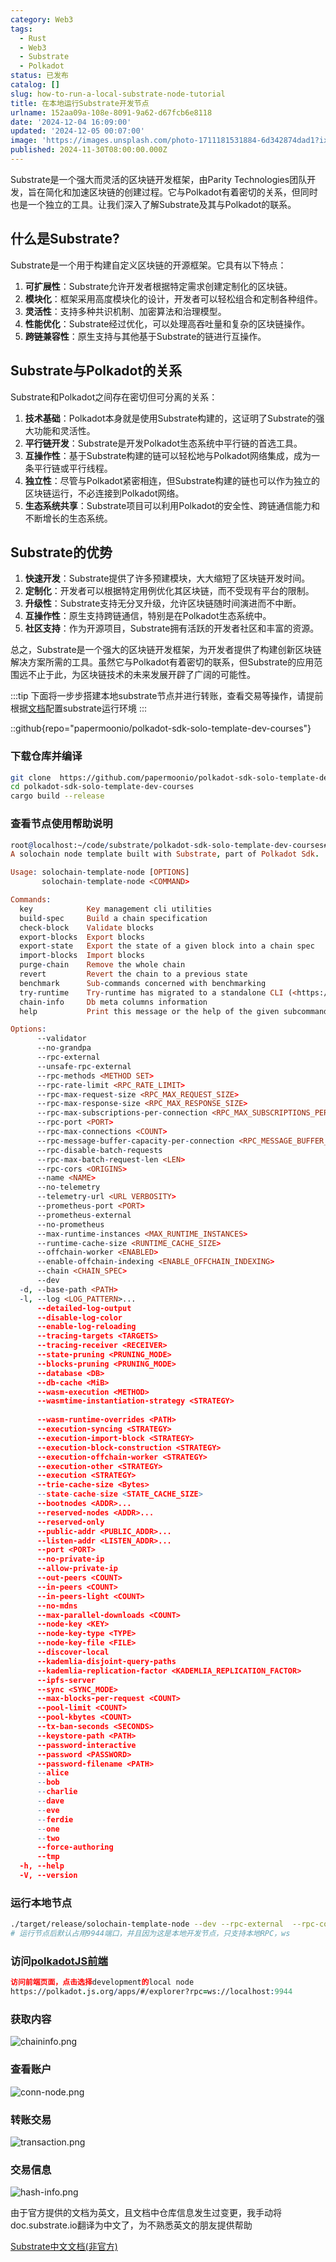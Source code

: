 ```yaml
---
category: Web3
tags:
  - Rust
  - Web3
  - Substrate
  - Polkadot
status: 已发布
catalog: []
slug: how-to-run-a-local-substrate-node-tutorial
title: 在本地运行Substrate开发节点
urlname: 152aa09a-108e-8091-9a62-d67fcb6e8118
date: '2024-12-04 16:09:00'
updated: '2024-12-05 00:07:00'
image: 'https://images.unsplash.com/photo-1711181531884-6d342874dad1?ixlib=rb-4.0.3&q=85&fm=jpg&crop=entropy&cs=srgb'
published: 2024-11-30T08:00:00.000Z
---
```


Substrate是一个强大而灵活的区块链开发框架，由Parity Technologies团队开发，旨在简化和加速区块链的创建过程。它与Polkadot有着密切的关系，但同时也是一个独立的工具。让我们深入了解Substrate及其与Polkadot的联系。


## 什么是Substrate?


Substrate是一个用于构建自定义区块链的开源框架。它具有以下特点：

1. **可扩展性**：Substrate允许开发者根据特定需求创建定制化的区块链。
2. **模块化**：框架采用高度模块化的设计，开发者可以轻松组合和定制各种组件。
3. **灵活性**：支持多种共识机制、加密算法和治理模型。
4. **性能优化**：Substrate经过优化，可以处理高吞吐量和复杂的区块链操作。
5. **跨链兼容性**：原生支持与其他基于Substrate的链进行互操作。

## Substrate与Polkadot的关系


Substrate和Polkadot之间存在密切但可分离的关系：

1. **技术基础**：Polkadot本身就是使用Substrate构建的，这证明了Substrate的强大功能和灵活性。
2. **平行链开发**：Substrate是开发Polkadot生态系统中平行链的首选工具。
3. **互操作性**：基于Substrate构建的链可以轻松地与Polkadot网络集成，成为一条平行链或平行线程。
4. **独立性**：尽管与Polkadot紧密相连，但Substrate构建的链也可以作为独立的区块链运行，不必连接到Polkadot网络。
5. **生态系统共享**：Substrate项目可以利用Polkadot的安全性、跨链通信能力和不断增长的生态系统。

## Substrate的优势

1. **快速开发**：Substrate提供了许多预建模块，大大缩短了区块链开发时间。
2. **定制化**：开发者可以根据特定用例优化其区块链，而不受现有平台的限制。
3. **升级性**：Substrate支持无分叉升级，允许区块链随时间演进而不中断。
4. **互操作性**：原生支持跨链通信，特别是在Polkadot生态系统中。
5. **社区支持**：作为开源项目，Substrate拥有活跃的开发者社区和丰富的资源。

总之，Substrate是一个强大的区块链开发框架，为开发者提供了构建创新区块链解决方案所需的工具。虽然它与Polkadot有着密切的联系，但Substrate的应用范围远不止于此，为区块链技术的未来发展开辟了广阔的可能性。


:::tip
下面将一步步搭建本地substrate节点并进行转账，查看交易等操作，请提前根据[文档](https://substrate-docs.pages.dev/en/install/macos/?mode=light)配置substrate运行环境
:::


::github{repo="papermoonio/polkadot-sdk-solo-template-dev-courses"}


### 下载仓库并编译


```bash
git clone  https://github.com/papermoonio/polkadot-sdk-solo-template-dev-courses 
cd polkadot-sdk-solo-template-dev-courses
cargo build --release
```


### 查看节点使用帮助说明


```prolog
root@localhost:~/code/substrate/polkadot-sdk-solo-template-dev-courses# ./target/release/solochain-template-node -h
A solochain node template built with Substrate, part of Polkadot Sdk.

Usage: solochain-template-node [OPTIONS]
       solochain-template-node <COMMAND>

Commands:
  key            Key management cli utilities
  build-spec     Build a chain specification
  check-block    Validate blocks
  export-blocks  Export blocks
  export-state   Export the state of a given block into a chain spec
  import-blocks  Import blocks
  purge-chain    Remove the whole chain
  revert         Revert the chain to a previous state
  benchmark      Sub-commands concerned with benchmarking
  try-runtime    Try-runtime has migrated to a standalone CLI (<https://github.com/paritytech/try-runtime-cli>). The subcommand exists as a stub and deprecation notice. It will be removed entirely some time after January 2024
  chain-info     Db meta columns information
  help           Print this message or the help of the given subcommand(s)

Options:
      --validator                                                                                Enable validator mode
      --no-grandpa                                                                               Disable GRANDPA
      --rpc-external                                                                             Listen to all RPC interfaces (default: local)
      --unsafe-rpc-external                                                                      Listen to all RPC interfaces
      --rpc-methods <METHOD SET>                                                                 RPC methods to expose. [default: auto] [possible values: auto, safe, unsafe]
      --rpc-rate-limit <RPC_RATE_LIMIT>                                                          RPC rate limiting (calls/minute) for each connection
      --rpc-max-request-size <RPC_MAX_REQUEST_SIZE>                                              Set the maximum RPC request payload size for both HTTP and WS in megabytes [default: 15]
      --rpc-max-response-size <RPC_MAX_RESPONSE_SIZE>                                            Set the maximum RPC response payload size for both HTTP and WS in megabytes [default: 15]
      --rpc-max-subscriptions-per-connection <RPC_MAX_SUBSCRIPTIONS_PER_CONNECTION>              Set the maximum concurrent subscriptions per connection [default: 1024]
      --rpc-port <PORT>                                                                          Specify JSON-RPC server TCP port
      --rpc-max-connections <COUNT>                                                              Maximum number of RPC server connections [default: 100]
      --rpc-message-buffer-capacity-per-connection <RPC_MESSAGE_BUFFER_CAPACITY_PER_CONNECTION>  The number of messages the RPC server is allowed to keep in memory [default: 64]
      --rpc-disable-batch-requests                                                               Disable RPC batch requests
      --rpc-max-batch-request-len <LEN>                                                          Limit the max length per RPC batch request
      --rpc-cors <ORIGINS>                                                                       Specify browser *origins* allowed to access the HTTP & WS RPC servers
      --name <NAME>                                                                              The human-readable name for this node
      --no-telemetry                                                                             Disable connecting to the Substrate telemetry server
      --telemetry-url <URL VERBOSITY>                                                            The URL of the telemetry server to connect to
      --prometheus-port <PORT>                                                                   Specify Prometheus exporter TCP Port
      --prometheus-external                                                                      Expose Prometheus exporter on all interfaces
      --no-prometheus                                                                            Do not expose a Prometheus exporter endpoint
      --max-runtime-instances <MAX_RUNTIME_INSTANCES>                                            The size of the instances cache for each runtime [max: 32] [default: 8]
      --runtime-cache-size <RUNTIME_CACHE_SIZE>                                                  Maximum number of different runtimes that can be cached [default: 2]
      --offchain-worker <ENABLED>                                                                Execute offchain workers on every block [default: when-authority] [possible values: always, never, when-authority]
      --enable-offchain-indexing <ENABLE_OFFCHAIN_INDEXING>                                      Enable offchain indexing API [default: false] [possible values: true, false]
      --chain <CHAIN_SPEC>                                                                       Specify the chain specification
      --dev                                                                                      Specify the development chain
  -d, --base-path <PATH>                                                                         Specify custom base path
  -l, --log <LOG_PATTERN>...                                                                     Sets a custom logging filter (syntax: `<target>=<level>`)
      --detailed-log-output                                                                      Enable detailed log output
      --disable-log-color                                                                        Disable log color output
      --enable-log-reloading                                                                     Enable feature to dynamically update and reload the log filter
      --tracing-targets <TARGETS>                                                                Sets a custom profiling filter
      --tracing-receiver <RECEIVER>                                                              Receiver to process tracing messages [default: log] [possible values: log]
      --state-pruning <PRUNING_MODE>                                                             Specify the state pruning mode
      --blocks-pruning <PRUNING_MODE>                                                            Specify the blocks pruning mode [default: archive-canonical]
      --database <DB>                                                                            Select database backend to use [possible values: rocksdb, paritydb, auto, paritydb-experimental]
      --db-cache <MiB>                                                                           Limit the memory the database cache can use
      --wasm-execution <METHOD>                                                                  Method for executing Wasm runtime code [default: compiled] [possible values: interpreted-i-know-what-i-do, compiled]
      --wasmtime-instantiation-strategy <STRATEGY>                                               The WASM instantiation method to use [default: pooling-copy-on-write] [possible values: pooling-copy-on-write, recreate-instance-copy-on-write, pooling,
                                                                                                 recreate-instance]
      --wasm-runtime-overrides <PATH>                                                            Specify the path where local WASM runtimes are stored
      --execution-syncing <STRATEGY>                                                             Runtime execution strategy for importing blocks during initial sync [possible values: native, wasm, both, native-else-wasm]
      --execution-import-block <STRATEGY>                                                        Runtime execution strategy for general block import (including locally authored blocks) [possible values: native, wasm, both, native-else-wasm]
      --execution-block-construction <STRATEGY>                                                  Runtime execution strategy for constructing blocks [possible values: native, wasm, both, native-else-wasm]
      --execution-offchain-worker <STRATEGY>                                                     Runtime execution strategy for offchain workers [possible values: native, wasm, both, native-else-wasm]
      --execution-other <STRATEGY>                                                               Runtime execution strategy when not syncing, importing or constructing blocks [possible values: native, wasm, both, native-else-wasm]
      --execution <STRATEGY>                                                                     The execution strategy that should be used by all execution contexts [possible values: native, wasm, both, native-else-wasm]
      --trie-cache-size <Bytes>                                                                  Specify the state cache size [default: 67108864]
      --state-cache-size <STATE_CACHE_SIZE>                                                      DEPRECATED: switch to `--trie-cache-size`
      --bootnodes <ADDR>...                                                                      Specify a list of bootnodes
      --reserved-nodes <ADDR>...                                                                 Specify a list of reserved node addresses
      --reserved-only                                                                            Whether to only synchronize the chain with reserved nodes
      --public-addr <PUBLIC_ADDR>...                                                             Public address that other nodes will use to connect to this node
      --listen-addr <LISTEN_ADDR>...                                                             Listen on this multiaddress
      --port <PORT>                                                                              Specify p2p protocol TCP port
      --no-private-ip                                                                            Always forbid connecting to private IPv4/IPv6 addresses
      --allow-private-ip                                                                         Always accept connecting to private IPv4/IPv6 addresses
      --out-peers <COUNT>                                                                        Number of outgoing connections we're trying to maintain [default: 8]
      --in-peers <COUNT>                                                                         Maximum number of inbound full nodes peers [default: 32]
      --in-peers-light <COUNT>                                                                   Maximum number of inbound light nodes peers [default: 100]
      --no-mdns                                                                                  Disable mDNS discovery (default: true)
      --max-parallel-downloads <COUNT>                                                           Maximum number of peers from which to ask for the same blocks in parallel [default: 5]
      --node-key <KEY>                                                                           Secret key to use for p2p networking
      --node-key-type <TYPE>                                                                     Crypto primitive to use for p2p networking [default: ed25519] [possible values: ed25519]
      --node-key-file <FILE>                                                                     File from which to read the node's secret key to use for p2p networking
      --discover-local                                                                           Enable peer discovery on local networks
      --kademlia-disjoint-query-paths                                                            Require iterative Kademlia DHT queries to use disjoint paths
      --kademlia-replication-factor <KADEMLIA_REPLICATION_FACTOR>                                Kademlia replication factor [default: 20]
      --ipfs-server                                                                              Join the IPFS network and serve transactions over bitswap protocol
      --sync <SYNC_MODE>                                                                         Blockchain syncing mode. [default: full] [possible values: full, fast, fast-unsafe, warp]
      --max-blocks-per-request <COUNT>                                                           Maximum number of blocks per request [default: 64]
      --pool-limit <COUNT>                                                                       Maximum number of transactions in the transaction pool [default: 8192]
      --pool-kbytes <COUNT>                                                                      Maximum number of kilobytes of all transactions stored in the pool [default: 20480]
      --tx-ban-seconds <SECONDS>                                                                 How long a transaction is banned for
      --keystore-path <PATH>                                                                     Specify custom keystore path
      --password-interactive                                                                     Use interactive shell for entering the password used by the keystore
      --password <PASSWORD>                                                                      Password used by the keystore
      --password-filename <PATH>                                                                 File that contains the password used by the keystore
      --alice                                                                                    Shortcut for `--name Alice --validator`
      --bob                                                                                      Shortcut for `--name Bob --validator`
      --charlie                                                                                  Shortcut for `--name Charlie --validator`
      --dave                                                                                     Shortcut for `--name Dave --validator`
      --eve                                                                                      Shortcut for `--name Eve --validator`
      --ferdie                                                                                   Shortcut for `--name Ferdie --validator`
      --one                                                                                      Shortcut for `--name One --validator`
      --two                                                                                      Shortcut for `--name Two --validator`
      --force-authoring                                                                          Enable authoring even when offline
      --tmp                                                                                      Run a temporary node
  -h, --help                                                                                     Print help (see more with '--help')
  -V, --version                                                                                  Print version
```


### 运行本地节点


```bash
./target/release/solochain-template-node --dev --rpc-external  --rpc-cors all
# 运行节点后默认占用9944端口，并且因为这是本地开发节点，只支持本地RPC，ws
```


### 访问[polkadotJS前端](https://polkadot.js.org/apps/#/explorer?rpc=ws://localhost:9944)


```prolog
访问前端页面，点击选择development的local node
https://polkadot.js.org/apps/#/explorer?rpc=ws://localhost:9944
```


### 获取内容


![chaininfo.png](https://prod-files-secure.s3.us-west-2.amazonaws.com/5d24fe63-e567-4804-86f9-9fdc62e13082/89be5adf-5619-4306-be75-45b425e3c446/chaininfo.png?X-Amz-Algorithm=AWS4-HMAC-SHA256&X-Amz-Content-Sha256=UNSIGNED-PAYLOAD&X-Amz-Credential=ASIAZI2LB46625V5NFUA%2F20250326%2Fus-west-2%2Fs3%2Faws4_request&X-Amz-Date=20250326T213303Z&X-Amz-Expires=3600&X-Amz-Security-Token=IQoJb3JpZ2luX2VjEM3%2F%2F%2F%2F%2F%2F%2F%2F%2F%2FwEaCXVzLXdlc3QtMiJIMEYCIQD8DyCkS85C1EEoXzmIMbVjTSdBO68LkcK%2BPQxSKZhMnwIhALR%2FVOKIWD5sPkKIF9CsO92xvs2PA%2FMKQz8nZCXU%2BhoRKv8DCDYQABoMNjM3NDIzMTgzODA1IgzCfQLLyWlFkOtqPgIq3AMuZjxV1L24QtnvJ5W%2FO0IFEGt7UV%2B3cGuKiNyqnhE7m8IQjtj6Yfe%2BkoVM4USrLjB6yY8sXztbA2JEaSOFc%2BFoI%2BOkZPXWEhYdEGKJikawHYcsXbfbizcrejx1DCGbuyMuU89x6kQgZap9NoTdnLo3HvcUmxqlZTDfgyhckKt8P9nIZBUZUlitv1XImUWXDzCVSuimOci2AsXmlBDoWPdIUGumdZeZfV77g7fZY8m6XJGKqM5rz1Hy%2B%2FVqctB1A3f54mB6KxVvEN22vTvmp5PN3j5oEU7qJjFcPYDxtehNN8C%2FJQlQUDfXwZrxdSaqRb3TRmIhsPb9m%2BysuICuDLawdws8VKacm%2BhSEkOx%2B%2FeV4LvDPAlIoSBxLSt%2F8zcXGjRDwIP3ryNej3Yhod4cUXw3NWNkBJc8wwGH7MAe%2BF7AYRhhgIddmPQiR3VOijcvWEw0%2FMGTvenHngaPNUrrFtVY4QVexxUXhNLhvPAHpl0RDEsZwPyfHOC0O3Z%2FwbFELqeBMmZlRpJJO5UcKGeCbeKw3fR%2FbefMWN08NCslwSPgtGKuKp72SbeAmUrOKkemMZr4V57H5OLOK06X1pgTv6LBhRkA%2F1wV0N2CA2LZp84GT8e%2BaXvglrkjDMPHLjCu0ZG%2FBjqkAd3HxzpVRXgVX%2FAKd80X1NwqsaqfNh5aVoy3wEUk38dEikbanhJxLTUSw2zY9IivV767oJRpz8t1boN8%2B3lhxZOdlTeudBLjTYS50tozksVYuvTwFjeg%2BaOhNguRcDJ8SgxaGIZuHwyvJxMr5IXn0vc2I96hOfqDbs4DLXf6vK9kToZMuDb%2FNruSbMOnHeXZMe%2FvS52xCO1%2FwlJm%2FpYVDsdQ4It2&X-Amz-Signature=21fd71aae3cd593ede8d2b4d05c99c29cbfb5e42c9728c3385ec4277ab9b3099&X-Amz-SignedHeaders=host&x-id=GetObject)


### 查看账户


![conn-node.png](https://prod-files-secure.s3.us-west-2.amazonaws.com/5d24fe63-e567-4804-86f9-9fdc62e13082/05964f92-c6d8-42d1-b4a1-b3a852295683/conn-node.png?X-Amz-Algorithm=AWS4-HMAC-SHA256&X-Amz-Content-Sha256=UNSIGNED-PAYLOAD&X-Amz-Credential=ASIAZI2LB46625V5NFUA%2F20250326%2Fus-west-2%2Fs3%2Faws4_request&X-Amz-Date=20250326T213303Z&X-Amz-Expires=3600&X-Amz-Security-Token=IQoJb3JpZ2luX2VjEM3%2F%2F%2F%2F%2F%2F%2F%2F%2F%2FwEaCXVzLXdlc3QtMiJIMEYCIQD8DyCkS85C1EEoXzmIMbVjTSdBO68LkcK%2BPQxSKZhMnwIhALR%2FVOKIWD5sPkKIF9CsO92xvs2PA%2FMKQz8nZCXU%2BhoRKv8DCDYQABoMNjM3NDIzMTgzODA1IgzCfQLLyWlFkOtqPgIq3AMuZjxV1L24QtnvJ5W%2FO0IFEGt7UV%2B3cGuKiNyqnhE7m8IQjtj6Yfe%2BkoVM4USrLjB6yY8sXztbA2JEaSOFc%2BFoI%2BOkZPXWEhYdEGKJikawHYcsXbfbizcrejx1DCGbuyMuU89x6kQgZap9NoTdnLo3HvcUmxqlZTDfgyhckKt8P9nIZBUZUlitv1XImUWXDzCVSuimOci2AsXmlBDoWPdIUGumdZeZfV77g7fZY8m6XJGKqM5rz1Hy%2B%2FVqctB1A3f54mB6KxVvEN22vTvmp5PN3j5oEU7qJjFcPYDxtehNN8C%2FJQlQUDfXwZrxdSaqRb3TRmIhsPb9m%2BysuICuDLawdws8VKacm%2BhSEkOx%2B%2FeV4LvDPAlIoSBxLSt%2F8zcXGjRDwIP3ryNej3Yhod4cUXw3NWNkBJc8wwGH7MAe%2BF7AYRhhgIddmPQiR3VOijcvWEw0%2FMGTvenHngaPNUrrFtVY4QVexxUXhNLhvPAHpl0RDEsZwPyfHOC0O3Z%2FwbFELqeBMmZlRpJJO5UcKGeCbeKw3fR%2FbefMWN08NCslwSPgtGKuKp72SbeAmUrOKkemMZr4V57H5OLOK06X1pgTv6LBhRkA%2F1wV0N2CA2LZp84GT8e%2BaXvglrkjDMPHLjCu0ZG%2FBjqkAd3HxzpVRXgVX%2FAKd80X1NwqsaqfNh5aVoy3wEUk38dEikbanhJxLTUSw2zY9IivV767oJRpz8t1boN8%2B3lhxZOdlTeudBLjTYS50tozksVYuvTwFjeg%2BaOhNguRcDJ8SgxaGIZuHwyvJxMr5IXn0vc2I96hOfqDbs4DLXf6vK9kToZMuDb%2FNruSbMOnHeXZMe%2FvS52xCO1%2FwlJm%2FpYVDsdQ4It2&X-Amz-Signature=217462029d5fc9ec66fc725d399415ae0a416681feba8f68ed0fd5dc3df1d188&X-Amz-SignedHeaders=host&x-id=GetObject)


### 转账交易


![transaction.png](https://prod-files-secure.s3.us-west-2.amazonaws.com/5d24fe63-e567-4804-86f9-9fdc62e13082/65593d3b-9b56-4fbe-a383-1447c903127f/transaction.png?X-Amz-Algorithm=AWS4-HMAC-SHA256&X-Amz-Content-Sha256=UNSIGNED-PAYLOAD&X-Amz-Credential=ASIAZI2LB46625V5NFUA%2F20250326%2Fus-west-2%2Fs3%2Faws4_request&X-Amz-Date=20250326T213303Z&X-Amz-Expires=3600&X-Amz-Security-Token=IQoJb3JpZ2luX2VjEM3%2F%2F%2F%2F%2F%2F%2F%2F%2F%2FwEaCXVzLXdlc3QtMiJIMEYCIQD8DyCkS85C1EEoXzmIMbVjTSdBO68LkcK%2BPQxSKZhMnwIhALR%2FVOKIWD5sPkKIF9CsO92xvs2PA%2FMKQz8nZCXU%2BhoRKv8DCDYQABoMNjM3NDIzMTgzODA1IgzCfQLLyWlFkOtqPgIq3AMuZjxV1L24QtnvJ5W%2FO0IFEGt7UV%2B3cGuKiNyqnhE7m8IQjtj6Yfe%2BkoVM4USrLjB6yY8sXztbA2JEaSOFc%2BFoI%2BOkZPXWEhYdEGKJikawHYcsXbfbizcrejx1DCGbuyMuU89x6kQgZap9NoTdnLo3HvcUmxqlZTDfgyhckKt8P9nIZBUZUlitv1XImUWXDzCVSuimOci2AsXmlBDoWPdIUGumdZeZfV77g7fZY8m6XJGKqM5rz1Hy%2B%2FVqctB1A3f54mB6KxVvEN22vTvmp5PN3j5oEU7qJjFcPYDxtehNN8C%2FJQlQUDfXwZrxdSaqRb3TRmIhsPb9m%2BysuICuDLawdws8VKacm%2BhSEkOx%2B%2FeV4LvDPAlIoSBxLSt%2F8zcXGjRDwIP3ryNej3Yhod4cUXw3NWNkBJc8wwGH7MAe%2BF7AYRhhgIddmPQiR3VOijcvWEw0%2FMGTvenHngaPNUrrFtVY4QVexxUXhNLhvPAHpl0RDEsZwPyfHOC0O3Z%2FwbFELqeBMmZlRpJJO5UcKGeCbeKw3fR%2FbefMWN08NCslwSPgtGKuKp72SbeAmUrOKkemMZr4V57H5OLOK06X1pgTv6LBhRkA%2F1wV0N2CA2LZp84GT8e%2BaXvglrkjDMPHLjCu0ZG%2FBjqkAd3HxzpVRXgVX%2FAKd80X1NwqsaqfNh5aVoy3wEUk38dEikbanhJxLTUSw2zY9IivV767oJRpz8t1boN8%2B3lhxZOdlTeudBLjTYS50tozksVYuvTwFjeg%2BaOhNguRcDJ8SgxaGIZuHwyvJxMr5IXn0vc2I96hOfqDbs4DLXf6vK9kToZMuDb%2FNruSbMOnHeXZMe%2FvS52xCO1%2FwlJm%2FpYVDsdQ4It2&X-Amz-Signature=8fd1141420e2ca68dbc6b6c77376b85cc139883409dcb10f9ed5b4a89a66cd2e&X-Amz-SignedHeaders=host&x-id=GetObject)


### 交易信息


![hash-info.png](https://prod-files-secure.s3.us-west-2.amazonaws.com/5d24fe63-e567-4804-86f9-9fdc62e13082/7b9b0ba8-edf2-4998-9e9d-9cde7a64aa23/hash-info.png?X-Amz-Algorithm=AWS4-HMAC-SHA256&X-Amz-Content-Sha256=UNSIGNED-PAYLOAD&X-Amz-Credential=ASIAZI2LB46625V5NFUA%2F20250326%2Fus-west-2%2Fs3%2Faws4_request&X-Amz-Date=20250326T213303Z&X-Amz-Expires=3600&X-Amz-Security-Token=IQoJb3JpZ2luX2VjEM3%2F%2F%2F%2F%2F%2F%2F%2F%2F%2FwEaCXVzLXdlc3QtMiJIMEYCIQD8DyCkS85C1EEoXzmIMbVjTSdBO68LkcK%2BPQxSKZhMnwIhALR%2FVOKIWD5sPkKIF9CsO92xvs2PA%2FMKQz8nZCXU%2BhoRKv8DCDYQABoMNjM3NDIzMTgzODA1IgzCfQLLyWlFkOtqPgIq3AMuZjxV1L24QtnvJ5W%2FO0IFEGt7UV%2B3cGuKiNyqnhE7m8IQjtj6Yfe%2BkoVM4USrLjB6yY8sXztbA2JEaSOFc%2BFoI%2BOkZPXWEhYdEGKJikawHYcsXbfbizcrejx1DCGbuyMuU89x6kQgZap9NoTdnLo3HvcUmxqlZTDfgyhckKt8P9nIZBUZUlitv1XImUWXDzCVSuimOci2AsXmlBDoWPdIUGumdZeZfV77g7fZY8m6XJGKqM5rz1Hy%2B%2FVqctB1A3f54mB6KxVvEN22vTvmp5PN3j5oEU7qJjFcPYDxtehNN8C%2FJQlQUDfXwZrxdSaqRb3TRmIhsPb9m%2BysuICuDLawdws8VKacm%2BhSEkOx%2B%2FeV4LvDPAlIoSBxLSt%2F8zcXGjRDwIP3ryNej3Yhod4cUXw3NWNkBJc8wwGH7MAe%2BF7AYRhhgIddmPQiR3VOijcvWEw0%2FMGTvenHngaPNUrrFtVY4QVexxUXhNLhvPAHpl0RDEsZwPyfHOC0O3Z%2FwbFELqeBMmZlRpJJO5UcKGeCbeKw3fR%2FbefMWN08NCslwSPgtGKuKp72SbeAmUrOKkemMZr4V57H5OLOK06X1pgTv6LBhRkA%2F1wV0N2CA2LZp84GT8e%2BaXvglrkjDMPHLjCu0ZG%2FBjqkAd3HxzpVRXgVX%2FAKd80X1NwqsaqfNh5aVoy3wEUk38dEikbanhJxLTUSw2zY9IivV767oJRpz8t1boN8%2B3lhxZOdlTeudBLjTYS50tozksVYuvTwFjeg%2BaOhNguRcDJ8SgxaGIZuHwyvJxMr5IXn0vc2I96hOfqDbs4DLXf6vK9kToZMuDb%2FNruSbMOnHeXZMe%2FvS52xCO1%2FwlJm%2FpYVDsdQ4It2&X-Amz-Signature=f3af561be8b0a6ab9e79afe55b928b235174ee84142846e605b190d29e309a77&X-Amz-SignedHeaders=host&x-id=GetObject)


由于官方提供的文档为英文，且文档中仓库信息发生过变更，我手动将doc.substrate.io翻译为中文了，为不熟悉英文的朋友提供帮助


[ Substrate中文文档(非官方)](https://substrate-docs.pages.dev/en/tutorials/build-a-blockchain/?mode=light)


